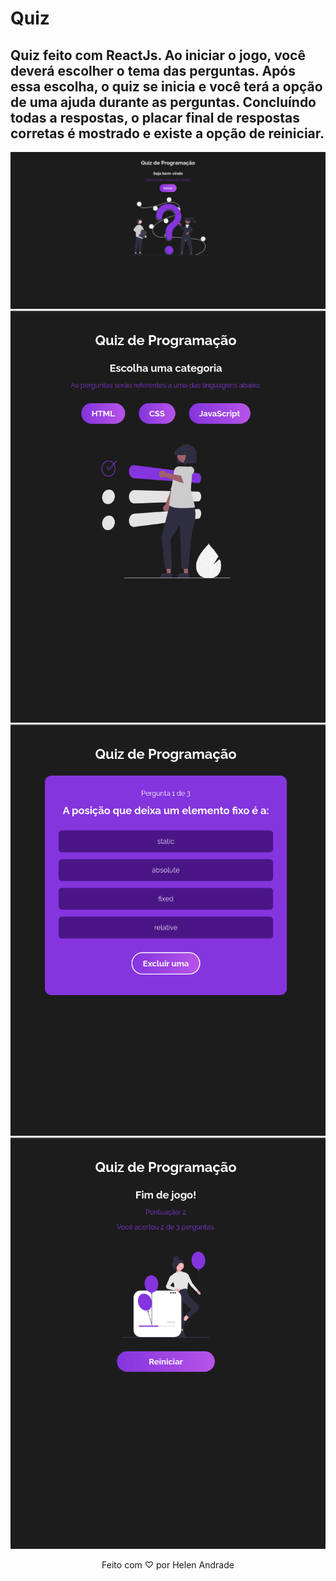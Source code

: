# Quiz

## Quiz feito com ReactJs. Ao iniciar o jogo, você deverá escolher o tema das perguntas. Após essa escolha, o quiz se inicia e você terá a opção de uma ajuda durante as perguntas. Concluíndo todas a respostas, o placar final de respostas corretas é mostrado e existe a opção de reiniciar.

<p align="center">
    <img src="src/assets/1.png">
    <img src="src/assets/2.png">
    <img src="src/assets/3.png">
    <img src="src/assets/4.png">

</p>

<p align="center">
  Feito com ♡ por Helen Andrade
</p>
